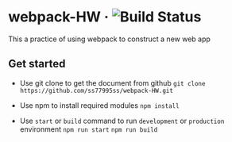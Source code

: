 # webpack-HW &middot; ![Build Status](https://travis-ci.org/ss77995ss/webpack-HW.svg?branch=master)
This a practice of using webpack to construct a new web app

## Get started
* Use git clone to get the document from github
`git clone https://github.com/ss77995ss/webpack-HW.git`

* Use npm to install required modules
`npm install`

* Use `start` or `build` command to run `development` or `production` environment
`npm run start`
`npm run build`
